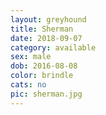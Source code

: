 ```yaml
---
layout: greyhound
title: Sherman
date: 2018-09-07
category: available
sex: male
dob: 2016-08-08
color: brindle
cats: no
pic: sherman.jpg
---
```


